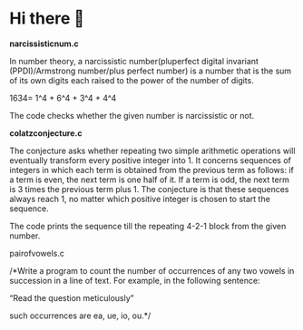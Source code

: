 # Hi there 👋


**narcissisticnum.c**

In number theory, a narcissistic number(pluperfect digital invariant (PPDI)/Armstrong number/plus perfect number) is a number that is the sum of its own digits each raised to the power of the number of digits.

1634= 1^4 + 6^4 + 3^4 + 4^4

The code checks whether the given number is narcissistic or not.



__colatzconjecture.c__

The conjecture asks whether repeating two simple arithmetic operations will eventually transform every positive integer into 1. It concerns sequences of integers in which each term is obtained from the previous term as follows: if a term is even, the next term is one half of it. If a term is odd, the next term is 3 times the previous term plus 1. The conjecture is that these sequences always reach 1, no matter which positive integer is chosen to start the sequence.

The code prints the sequence till the repeating 4-2-1 block from the given number.


pairofvowels.c

/*Write a program to count the number of occurrences of any two vowels in succession in a line of text. For example, in the following sentence:

“Read the question meticulously”

such occurrences are ea, ue, io, ou.*/
